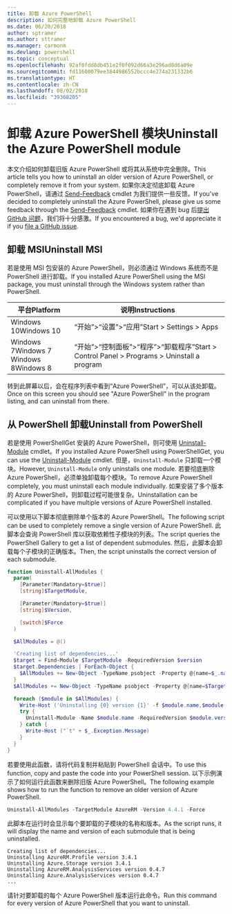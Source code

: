 ```yaml
---
title: 卸载 Azure PowerShell
description: 如何完整地卸载 Azure PowerShell
ms.date: 06/20/2018
author: sptramer
ms.author: sttramer
ms.manager: carmonm
ms.devlang: powershell
ms.topic: conceptual
ms.openlocfilehash: 92af0fdd8db451e2f0f092d66a3e296ad8d6a09e
ms.sourcegitcommit: fd11600079ee3844986552bccc4e274a231332b6
ms.translationtype: HT
ms.contentlocale: zh-CN
ms.lasthandoff: 08/02/2018
ms.locfileid: "39368205"
---
```

# <a name="uninstall-the-azure-powershell-module"></a><span data-ttu-id="1e69e-103">卸载 Azure PowerShell 模块</span><span class="sxs-lookup"><span data-stu-id="1e69e-103">Uninstall the Azure PowerShell module</span></span>

<span data-ttu-id="1e69e-104">本文介绍如何卸载旧版 Azure PowerShell 或将其从系统中完全删除。</span><span class="sxs-lookup"><span data-stu-id="1e69e-104">This article tells you how to uninstall an older version of Azure PowerShell, or completely remove it from your system.</span></span> <span data-ttu-id="1e69e-105">如果你决定彻底卸载 Azure PowerShell，请通过 [Send-Feedback](/powershell/module/azurerm.profile/send-feedback) cmdlet 为我们提供一些反馈。</span><span class="sxs-lookup"><span data-stu-id="1e69e-105">If you've decided to completely uninstall the Azure PowerShell, please give us some feedback through the [Send-Feedback](/powershell/module/azurerm.profile/send-feedback) cmdlet.</span></span>
<span data-ttu-id="1e69e-106">如果你在遇到 bug 后[提出 GitHub 问题](https://github.com/azure/azure-powershell/issues)，我们将十分感激。</span><span class="sxs-lookup"><span data-stu-id="1e69e-106">If you encountered a bug, we'd appreciate it if you [file a GitHub issue](https://github.com/azure/azure-powershell/issues).</span></span>

## <a name="uninstall-msi"></a><span data-ttu-id="1e69e-107">卸载 MSI</span><span class="sxs-lookup"><span data-stu-id="1e69e-107">Uninstall MSI</span></span>

<span data-ttu-id="1e69e-108">若是使用 MSI 包安装的 Azure PowerShell，则必须通过 Windows 系统而不是 PowerShell 进行卸载。</span><span class="sxs-lookup"><span data-stu-id="1e69e-108">If you installed Azure PowerShell using the MSI package, you must uninstall through the Windows system rather than PowerShell.</span></span>

| <span data-ttu-id="1e69e-109">平台</span><span class="sxs-lookup"><span data-stu-id="1e69e-109">Platform</span></span> | <span data-ttu-id="1e69e-110">说明</span><span class="sxs-lookup"><span data-stu-id="1e69e-110">Instructions</span></span> |
|----------|--------------|
| <span data-ttu-id="1e69e-111">Windows 10</span><span class="sxs-lookup"><span data-stu-id="1e69e-111">Windows 10</span></span> | <span data-ttu-id="1e69e-112">“开始”>“设置”>“应用”</span><span class="sxs-lookup"><span data-stu-id="1e69e-112">Start > Settings > Apps</span></span> |
| <span data-ttu-id="1e69e-113">Windows 7</span><span class="sxs-lookup"><span data-stu-id="1e69e-113">Windows 7</span></span> </br><span data-ttu-id="1e69e-114">Windows 8</span><span class="sxs-lookup"><span data-stu-id="1e69e-114">Windows 8</span></span> | <span data-ttu-id="1e69e-115">“开始”>“控制面板”>“程序”>“卸载程序”</span><span class="sxs-lookup"><span data-stu-id="1e69e-115">Start > Control Panel > Programs > Uninstall a program</span></span> |

<span data-ttu-id="1e69e-116">转到此屏幕以后，会在程序列表中看到“Azure PowerShell”，可以从该处卸载。</span><span class="sxs-lookup"><span data-stu-id="1e69e-116">Once on this screen you should see "Azure PowerShell" in the program listing, and can uninstall from there.</span></span>

## <a name="uninstall-from-powershell"></a><span data-ttu-id="1e69e-117">从 PowerShell 卸载</span><span class="sxs-lookup"><span data-stu-id="1e69e-117">Uninstall from PowerShell</span></span>

<span data-ttu-id="1e69e-118">若是使用 PowerShellGet 安装的 Azure PowerShell，则可使用 [Uninstall-Module](/powershell/module/powershellget/uninstall-module) cmdlet。</span><span class="sxs-lookup"><span data-stu-id="1e69e-118">If you installed Azure PowerShell using PowerShellGet, you can use the [Uninstall-Module](/powershell/module/powershellget/uninstall-module) cmdlet.</span></span> <span data-ttu-id="1e69e-119">但是，`Uninstall-Module` 只卸载一个模块。</span><span class="sxs-lookup"><span data-stu-id="1e69e-119">However, `Uninstall-Module` only uninstalls one module.</span></span> <span data-ttu-id="1e69e-120">若要彻底删除 Azure PowerShell，必须单独卸载每个模块。</span><span class="sxs-lookup"><span data-stu-id="1e69e-120">To remove Azure PowerShell completely, you must uninstall each module individually.</span></span> <span data-ttu-id="1e69e-121">如果安装了多个版本的 Azure PowerShell，则卸载过程可能很复杂。</span><span class="sxs-lookup"><span data-stu-id="1e69e-121">Uninstallation can be complicated if you have multiple versions of Azure PowerShell installed.</span></span>

<span data-ttu-id="1e69e-122">可以使用以下脚本彻底删除单个版本的 Azure PowerShell。</span><span class="sxs-lookup"><span data-stu-id="1e69e-122">The following script can be used to completely remove a single version of Azure PowerShell.</span></span> <span data-ttu-id="1e69e-123">此脚本会查询 PowerShell 库以获取依赖性子模块的列表。</span><span class="sxs-lookup"><span data-stu-id="1e69e-123">The script queries the PowerShell Gallery to get a list of dependent submodules.</span></span> <span data-ttu-id="1e69e-124">然后，此脚本会卸载每个子模块的正确版本。</span><span class="sxs-lookup"><span data-stu-id="1e69e-124">Then, the script uninstalls the correct version of each submodule.</span></span>

```powershell
function Uninstall-AllModules {
  param(
    [Parameter(Mandatory=$true)]
    [string]$TargetModule,

    [Parameter(Mandatory=$true)]
    [string]$Version,

    [switch]$Force
  )

  $AllModules = @()

  'Creating list of dependencies...'
  $target = Find-Module $TargetModule -RequiredVersion $version
  $target.Dependencies | ForEach-Object {
    $AllModules += New-Object -TypeName psobject -Property @{name=$_.name; version=$_.requiredversion}
  }
  $AllModules += New-Object -TypeName psobject -Property @{name=$TargetModule; version=$Version}

  foreach ($module in $AllModules) {
    Write-Host ('Uninstalling {0} version {1}' -f $module.name,$module.version)
    try {
      Uninstall-Module -Name $module.name -RequiredVersion $module.version -Force:$Force -ErrorAction Stop
    } catch {
      Write-Host ("`t" + $_.Exception.Message)
    }
  }
}
```

<span data-ttu-id="1e69e-125">若要使用此函数，请将代码复制并粘贴到 PowerShell 会话中。</span><span class="sxs-lookup"><span data-stu-id="1e69e-125">To use this function, copy and paste the code into your PowerShell session.</span></span> <span data-ttu-id="1e69e-126">以下示例演示了如何运行此函数来删除旧版 Azure PowerShell。</span><span class="sxs-lookup"><span data-stu-id="1e69e-126">The following example shows how to run the function to remove an older version of Azure PowerShell.</span></span>

```powershell
Uninstall-AllModules -TargetModule AzureRM -Version 4.4.1 -Force
```

<span data-ttu-id="1e69e-127">此脚本在运行时会显示每个要卸载的子模块的名称和版本。</span><span class="sxs-lookup"><span data-stu-id="1e69e-127">As the script runs, it will display the name and version of each submodule that is being uninstalled.</span></span>

```output
Creating list of dependencies...
Uninstalling AzureRM.Profile version 3.4.1
Uninstalling Azure.Storage version 3.4.1
Uninstalling AzureRM.AnalysisServices version 0.4.7
Uninstalling Azure.AnalysisServices version 0.4.7
...
```

<span data-ttu-id="1e69e-128">请针对要卸载的每个 Azure PowerShell 版本运行此命令。</span><span class="sxs-lookup"><span data-stu-id="1e69e-128">Run this command for every version of Azure PowerShell that you want to uninstall.</span></span>
